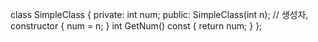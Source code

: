 class SimpleClass
{
private:
    int num;
public:
    SimpleClass(int n); // 생성자, constructor
    {
        num = n;
    }
    int GetNum() const
    {
        return num;
    }
};
